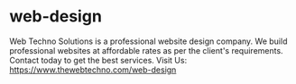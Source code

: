 # web-design
Web Techno Solutions is a professional website design company. We build professional websites at affordable rates as per the client's requirements. Contact today to get the best services. Visit Us: https://www.thewebtechno.com/web-design
